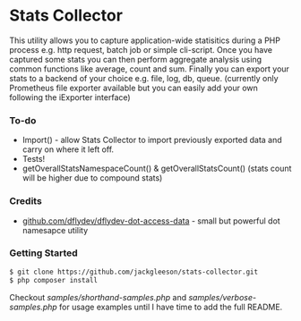 # Stats Collector

This utility allows you to capture application-wide statisitics during a PHP process e.g. http request, batch job or simple cli-script. Once you have captured some stats you can then perform aggregate analysis using common functions like average, count and sum. Finally you can export your stats to a backend of your choice  e.g. file, log, db, queue. (currently only Prometheus file exporter available but you can easily add your own following the iExporter interface)

### To-do

  - Import() - allow Stats Collector to import previously exported data and carry on where it left off. 
  - Tests!
  - getOverallStatsNamespaceCount() & getOverallStatsCount()  (stats count will be higher due to compound stats)

### Credits

* [github.com/dflydev/dflydev-dot-access-data](https://github.com/dflydev/dflydev-dot-access-data)  - small but powerful dot namesapce utility

### Getting Started
```sh
$ git clone https://github.com/jackgleeson/stats-collector.git
$ php composer install
```

Checkout *samples/shorthand-samples.php* and *samples/verbose-samples.php* for usage examples until I have time to add the full README.
